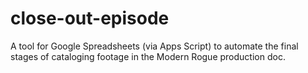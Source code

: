 # close-out-episode
A tool for Google Spreadsheets (via Apps Script) to automate the final stages of cataloging footage in the Modern Rogue production doc.
